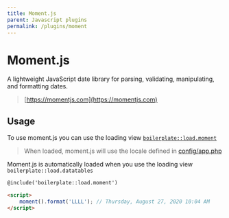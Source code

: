 ```yaml
---
title: Moment.js
parent: Javascript plugins
permalink: /plugins/moment
---
```


# Moment.js

A lightweight JavaScript date library for parsing, validating, manipulating, and formatting dates.

> [https://momentjs.com](https://momentjs.com)

## Usage

To use moment.js you can use the loading view [`boilerplate::load.moment`](https://github.com/sebastienheyd/boilerplate/blob/e1dc4b29920f011271a1a7ad682c3e82643180d9/src/resources/views/load/moment.blade.php)

> When loaded, moment.js will use the locale defined in [config/app.php](/configuration/app#locale)

Moment.js is automatically loaded when you use the loading view  ``boilerplate::load.datatables``

```html
@include('boilerplate::load.moment')

<script>
    moment().format('LLLL'); // Thursday, August 27, 2020 10:04 AM
</script>
```

